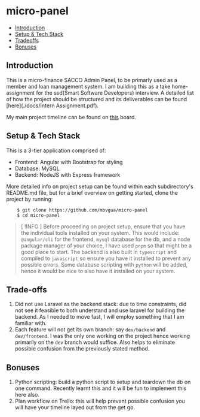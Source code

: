 # micro-panel

- [Introduction](#introduction)
- [Setup & Tech Stack](#setup-&-tech-stack)
- [Tradeoffs](#tradeoff)
- [Bonuses](#bonuses)

## Introduction

This is a micro-finance SACCO Admin Panel, to be primarly used as a member and loan management system. I am building this as a take home-assignment for the ssd(Smart Software Developers) interview. A detailed list of how the project should be structured and its deliverables can be found [here](./docs/Intern Assignment.pdf). 

My main project timeline can be found on [this](https://trello.com/invite/b/686d1e1d5e7f60328c9f56b0/ATTI0c59d0584a87888fb56d8061172ece3eB1CE65F4/micro-panel) board.

## Setup & Tech Stack

This is a 3-tier application comprised of:

- Frontend: Angular with Bootstrap for styling
- Database: MySQL
- Backend: NodeJS with Express framework

More detailed info on project setup can be found within each subdirectory's README.md file, but for a brief overview on getting started, clone the project by running:

```
    $ git clone https://github.com/mbvgua/micro-panel
    $ cd micro-panel
```

> [ !INFO ]
> Before proceeding on project setup, ensure that you have the individual tools installed on your system. This would include: `@angular/cli` for the frontend, `mysql` database for the db, and a node package manager of your choice, I have used `pnpm` so that might be a good place to start.
> The backend is also built in `typescript` and compiled to `javascript` so ensure you have it installed to prevent any possible errors. Some database scripting with `python` will be added, hence it would be nice to also have it installed on your system.

## Trade-offs

1. Did not use Laravel as the backend stack: due to time constraints, did not see it feasible to both understand and use laravel for building the backend. As I needed to move fast, I will employ something that I am familiar with.
2. Each feature will not get its own branch: say `dev/backend` and `dev/frontend`. I was the only one working on the project hence working primarily on the `dev` branch would suffice. Also helps to eliminate possible confusion from the previously stated method.

## Bonuses

1. Python scripting: build a python script to setup and teardown the db on one command. Recently learnt this and it will be fun to implement this here also.
2. Plan workflow on Trello: this will help prevent possible confusion you will have your timeline layed out from the get go.
